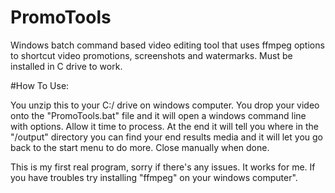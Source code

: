 # PromoTools
Windows batch command based video editing tool that uses ffmpeg options to shortcut video promotions, screenshots and watermarks. Must be installed in C drive to work. 

#How To Use:

You unzip this to your C:/ drive on windows computer. You drop your video onto the "PromoTools.bat" file and it will open a windows command line with options. Allow it time to process. At the end it will tell you where in the "/output" directory you can find your end results media and it will let you go back to the start menu to do more. Close manually when done. 

This is my first real program, sorry if there's any issues. It works for me. If you have troubles try installing "ffmpeg" on your windows computer". 
